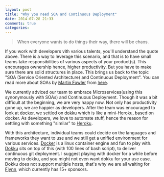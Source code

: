 ```yaml
---
layout: post
title: "Why you need SOA and Continuous Deployment"
date: 2014-07-28 21:33
comments: true
categories: 
---
```


>When everyone wants to do things their way, there will be chaos.

If you work with developers vith various talents, you'll understand the quote above. There is a way to leverage this scenario, and that is to have small teams take responsibilities of various aspects of your product(s). This encourages ownership hence, higher productivity. But you have to make sure there are solid structures in place. This brings us back to the topic "SOA (Service Oriented Architecture) and Continuous Deployment". You can read more about SOAs by [Martin Fowler](http://martinfowler.com/aboutMe.html) from [here](http://martinfowler.com/articles/microservices.html).

We currently adviced our team to embrace Microservices(using this synonymously with SOAs) and Continuous Deployment. Though it was a bit difficult at the beginning, we are very happy now. Not only has productivity gone up, we are happier as developers. After the team was encouraged to look at [docker](https://www.docker.com/whatisdocker/), we settled on [dokku](https://github.com/progrium/dokku) which is like a mini-Heroku, based on docker. As developers, we love to automate stuff, hence the reason for settling with something "similar" to [Heroku](https://www.heroku.com/).

With this architecture, individual teams could decide on the languages and frameworks they want to use and we still get a unified environment for various services. [Docker]() is a linux container engine and fun to play with. [Dokku]() sits on top of this (with 100 lines of bash script), to deliver continuous git deployment. I suggest playing with docker for a while before moving to dokku, and you might not even want dokku for your use case. Dokku does not support multiple hosts, that's why we are all waiting for [Flynn](https://flynn.io/), which currently has 15+ sponsors.